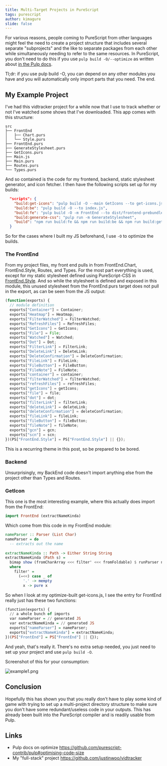 ```yaml
---
title: Multi-Target Projects in PureScript
tags: purescript
author: kimagure
slide: false
---
```

For various reasons, people coming to PureScript from other languages might feel the need to create a project structure that includes several separate "subprojects" and the like to separate packages from each other while simultaneously needing to refer to the same resources. In PureScript, you don't need to do this if you use `pulp build -O/--optimize` as written about [in the Pulp docs](https://github.com/purescript-contrib/pulp#optimising-code-size).

Tl;dr: if you use pulp build -O, you can depend on any other modules you have and you will automatically only import parts that you need. The end.

## My Example Project

I've had this vidtracker project for a while now that I use to track whether or not I've watched some shows that I've downloaded. This app comes with this structure:

```
src
├── FrontEnd
│   ├── Chart.purs
│   └── Style.purs
├── FrontEnd.purs
├── GenerateStylesheet.purs
├── GetIcons.purs
├── Main.js
├── Main.purs
├── Routes.purs
└── Types.purs
```

And so contained is the code for my frontend, backend, static stylesheet generator, and icon fetcher. I then have the following scripts set up for my builds:

```json
  "scripts": {
    "build:get-icons": "pulp build -O --main GetIcons --to get-icons.js",
    "build:be": "pulp build -O --to index.js",
    "build:fe": "pulp build -O -m FrontEnd --to dist/frontend-prebundle.js && webpack -p",
    "build:generate-css": "pulp run -m GenerateStylesheet",
    "build": "npm run build:fe && npm run build:be && npm run build:get-icons && npm run build:generate-css"
  }
```

So for the cases where I built my JS beforehand, I use `-O` to optimize the builds.

### The FrontEnd

From my project files, my front end pulls in from FrontEnd.Chart, FrontEnd.Style, Routes, and Types. For the most part everything is used, except for my static stylesheet defined using PureScript-CSS in [FrontEnd.Style](https://github.com/justinwoo/vidtracker/blob/a6b684b7cb903a2ffdd5c4764d746f8fb7ca2a72/src/FrontEnd/Style.purs#L63). And so while the stylesheet is defined and exposed in this module, this unused stylesheet from the FrontEnd.purs target does not pull in the export, as can be seen from the JS output:

```js
(function(exports) {
  // module definition
  exports["Container"] = Container;
  exports["Heatmap"] = Heatmap;
  exports["FilterWatched"] = FilterWatched;
  exports["RefreshFiles"] = RefreshFiles;
  exports["GetIcons"] = GetIcons;
  exports["File"] = File;
  exports["Watched"] = Watched;
  exports["Dot"] = Dot;
  exports["FilterLink"] = FilterLink;
  exports["DeleteLink"] = DeleteLink;
  exports["DeleteConfirmation"] = DeleteConfirmation;
  exports["FileLink"] = FileLink;
  exports["FileButton"] = FileButton;
  exports["FileNote"] = FileNote;
  exports["container"] = container;
  exports["filterWatched"] = filterWatched;
  exports["refreshFiles"] = refreshFiles;
  exports["getIcons"] = getIcons;
  exports["file"] = file;
  exports["dot"] = dot;
  exports["filterLink"] = filterLink;
  exports["deleteLink"] = deleteLink;
  exports["deleteConfirmation"] = deleteConfirmation;
  exports["fileLink"] = fileLink;
  exports["fileButton"] = fileButton;
  exports["fileNote"] = fileNote;
  exports["gcn"] = gcn;
  exports["scn"] = scn;
})(PS["FrontEnd.Style"] = PS["FrontEnd.Style"] || {});
```

This is a recurring theme in this post, so be prepared to be bored.

### Backend

Unsurprisingly, my BackEnd code doesn't import anything else from the project other than Types and Routes.

### GetIcon

This one is the most interesting example, where this actually does import from the FrontEnd:

```hs
import FrontEnd (extractNameKinda)
```

Which come from this code in my FrontEnd module:

```hs
nameParser :: Parser (List Char)
nameParser = do
  -- extracts out the name
  
extractNameKinda :: Path -> Either String String
extractNameKinda (Path s) =
  bimap show (fromCharArray <<< filter' <<< fromFoldable) $ runParser nameParser s
  where
    filter' =
      (=<<) case _ of
        '.' -> mempty
        x -> pure x
```

So when I look at my optimize-built get-icons.js, I see the entry for FrontEnd really just has these two functions:

```hs
(function(exports) {
  // a whole bunch of imports
  var nameParser = // generated JS
  var extractNameKinda = // generated JS
  exports["nameParser"] = nameParser;
  exports["extractNameKinda"] = extractNameKinda;
})(PS["FrontEnd"] = PS["FrontEnd"] || {});
```

And yeah, that's really it. There's no extra setup needed, you just need to set up your project and use `pulp build -O`.

Screenshot of this for your consumption:

![example1.png](https://qiita-image-store.s3.amazonaws.com/0/42481/92e433fd-500c-4cd4-a3be-8f1629f1ecb0.png)

## Conclusion

Hopefully this has shown you that you really don't have to play some kind of game with trying to set up a multi-project directory structure to make sure you don't have some redundant/useless code in your outputs. This has already been built into the PureScript compiler and is readily usable from Pulp.

## Links

* Pulp docs on optimize https://github.com/purescript-contrib/pulp#optimising-code-size
* My "full-stack" project https://github.com/justinwoo/vidtracker

